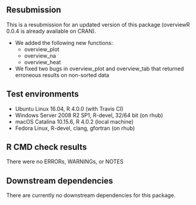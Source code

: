 ## Resubmission

This is a resubmission for an updated version of this package (overviewR 0.0.4 is already available on CRAN).

- We added the following new functions:
  - overview_plot
  - overview_na
  - overview_heat
- We fixed two bugs in overview_plot and overview_tab that returned erroneous results on non-sorted data

## Test environments

* Ubuntu Linux 16.04, R 4.0.0 (with Travis CI)
* Windows Server 2008 R2 SP1, R-devel, 32/64 bit (on rhub)
* macOS Catalina 10.15.6, R 4.0.2 (local machine)
* Fedora Linux, R-devel, clang, gfortran (on rhub)

## R CMD check results
There were no ERRORs, WARNINGs, or NOTES

## Downstream dependencies
There are currently no downstream dependencies for this package.
